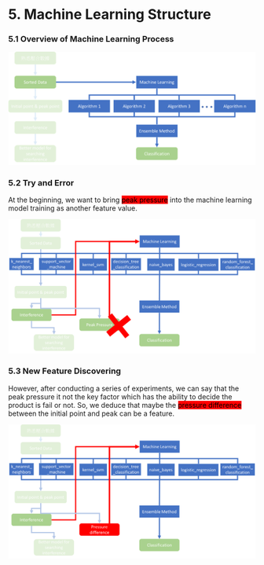 # 5. Machine Learning Structure

### 5.1 Overview of Machine Learning Process

![](.gitbook/assets/image.png)

### 5.2 Try and Error

At the beginning, we want to bring <mark style="background-color:red;">peak pressure</mark> into the machine learning model training as another feature value.

![](<.gitbook/assets/image (49).png>)

### 5.3 New Feature Discovering

However, after conducting a series of experiments, we can say that the peak pressure it not the key factor which has the ability to decide the product is fail or not. So, we deduce that maybe the <mark style="background-color:red;">pressure difference</mark> between the initial point and peak can be a feature.

![](<.gitbook/assets/image (50).png>)
